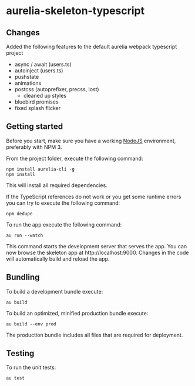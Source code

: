 # aurelia-skeleton-typescript

## Changes

Added the following features to the default aurelia webpack typescript project
- async / await (users.ts)
- autoinject (users.ts)
- pushstate
- animations
- postcss (autoprefixer, precss, lost)
  - cleaned up styles
- bluebird promises
- fixed splash flicker

## Getting started

Before you start, make sure you have a working [NodeJS](http://nodejs.org/) environment, preferably with NPM 3.

From the project folder, execute the following command:

```shell
npm install aurelia-cli -g
npm install
```

This will install all required dependencies.

If the TypeScript references do not work or you get some runtime errors you can try to execute the following command:

```shell
npm dedupe
```

To run the app execute the following command:

```shell
au run --watch
```

This command starts the development server that serves the app.
You can now browse the skeleton app at http://localhost:9000. Changes in the code
will automatically build and reload the app.

## Bundling

To build a development bundle execute:

```shell
au build
```

To build an optimized, minified production bundle execute:

```shell
au build --env prod
```

The production bundle includes all files that are required for deployment.

## Testing
To run the unit tests:

```shell
au test
```
